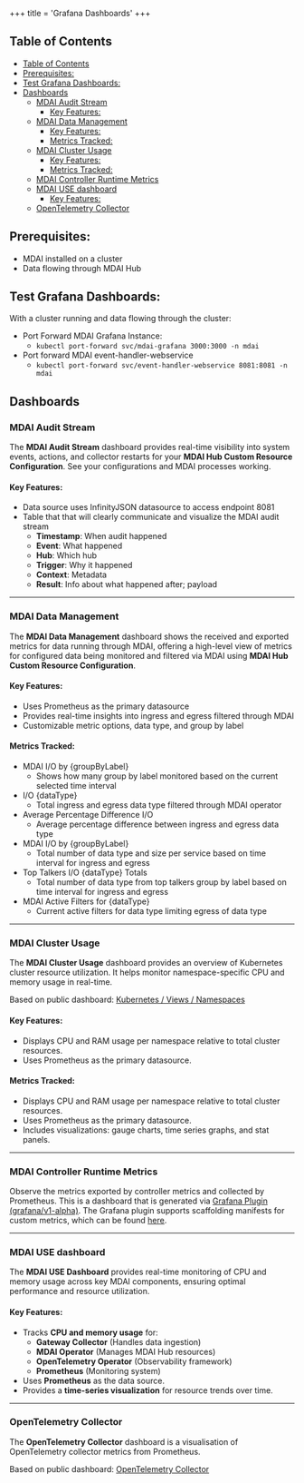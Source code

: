 +++
title = 'Grafana Dashboards'
+++

## Table of Contents

- [Table of Contents](#table-of-contents)
- [Prerequisites:](#prerequisites)
- [Test Grafana Dashboards:](#test-grafana-dashboards)
- [Dashboards](#dashboards)
  - [MDAI Audit Stream](#mdai-audit-stream)
    - [Key Features:](#key-features)
  - [MDAI Data Management](#mdai-data-management)
    - [Key Features:](#key-features-1)
    - [Metrics Tracked:](#metrics-tracked)
  - [MDAI Cluster Usage](#mdai-cluster-usage)
    - [Key Features:](#key-features-2)
    - [Metrics Tracked:](#metrics-tracked-1)
  - [MDAI Controller Runtime Metrics](#mdai-controller-runtime-metrics)
  - [MDAI USE dashboard](#mdai-use-dashboard)
    - [Key Features:](#key-features-3)
  - [OpenTelemetry Collector](#opentelemetry-collector)

## Prerequisites:
- MDAI installed on a cluster
- Data flowing through MDAI Hub

## Test Grafana Dashboards:
With a cluster running and data flowing through the cluster:

- Port Forward MDAI Grafana Instance:
  - `kubectl port-forward svc/mdai-grafana 3000:3000 -n mdai`
- Port forward MDAI event-handler-webservice
  - `kubectl port-forward svc/event-handler-webservice 8081:8081 -n mdai`

## Dashboards
### MDAI Audit Stream
The **MDAI Audit Stream** dashboard provides real-time visibility into system events, actions, and collector restarts for your **MDAI Hub Custom Resource Configuration**. See your configurations and MDAI processes working.

#### Key Features:
- Data source uses InfinityJSON datasource to access endpoint 8081
- Table that that will clearly communicate and visualize the MDAI audit stream
  - **Timestamp**: When audit happened
  - **Event**: What happened
  - **Hub**: Which hub
  - **Trigger**: Why it happened
  - **Context**: Metadata
  - **Result**: Info about what happened after; payload
---
### MDAI Data Management
The **MDAI Data Management** dashboard shows the received and exported metrics for data running through MDAI, offering a high-level view of metrics for configured data being monitored and filtered via MDAI using **MDAI Hub Custom Resource Configuration**.

#### Key Features:
- Uses Prometheus as the primary datasource
- Provides real-time insights into ingress and egress filtered through MDAI
- Customizable metric options, data type, and group by label
#### Metrics Tracked:
- MDAI I/O by {groupByLabel}
  - Shows how many group by label monitored based on the current selected time interval
- I/O {dataType}
  - Total ingress and egress data type filtered through MDAI operator
- Average Percentage Difference I/O
  - Average percentage difference between ingress and egress data type
- MDAI I/O by {groupByLabel}
  - Total number of data type and size per service based on time interval for ingress and egress
- Top Talkers I/O {dataType} Totals
  - Total number of data type from top talkers group by label based on time interval for ingress and egress
- MDAI Active Filters for {dataType}
  - Current active filters for data type limiting egress of data type

---
### MDAI Cluster Usage
The **MDAI Cluster Usage** dashboard provides an overview of Kubernetes cluster resource utilization. It helps monitor namespace-specific CPU and memory usage in real-time.

Based on public dashboard: [Kubernetes / Views / Namespaces](https://grafana.com/grafana/dashboards/15758-kubernetes-views-namespaces/)

#### Key Features:
- Displays CPU and RAM usage per namespace relative to total cluster resources.
- Uses Prometheus as the primary datasource.
#### Metrics Tracked:
- Displays CPU and RAM usage per namespace relative to total cluster resources.
- Uses Prometheus as the primary datasource.
- Includes visualizations: gauge charts, time series graphs, and stat panels.
---
### MDAI Controller Runtime Metrics
Observe the metrics exported by controller metrics and collected by Prometheus. This is a dashboard that is generated via [Grafana Plugin (grafana/v1-alpha)](https://book.kubebuilder.io/plugins/available/grafana-v1-alpha). The Grafana plugin supports scaffolding manifests for custom metrics, which can be found [here](https://book.kubebuilder.io/plugins/available/grafana-v1-alpha#visualize-custom-metrics).

---
###  MDAI USE dashboard
The **MDAI USE Dashboard** provides real-time monitoring of CPU and memory usage across key MDAI components, ensuring optimal performance and resource utilization.
#### Key Features:
- Tracks **CPU and memory usage** for:
  - **Gateway Collector** (Handles data ingestion)
  - **MDAI Operator** (Manages MDAI Hub resources)
  - **OpenTelemetry Operator** (Observability framework)
  - **Prometheus** (Monitoring system)
- Uses **Prometheus** as the data source.
- Provides a **time-series visualization** for resource trends over time.
---
### OpenTelemetry Collector
The **OpenTelemetry Collector** dashboard is a visualisation of OpenTelemetry collector metrics from Prometheus.

Based on public dashboard: [OpenTelemetry Collector](https://grafana.com/grafana/dashboards/15983-opentelemetry-collector/)